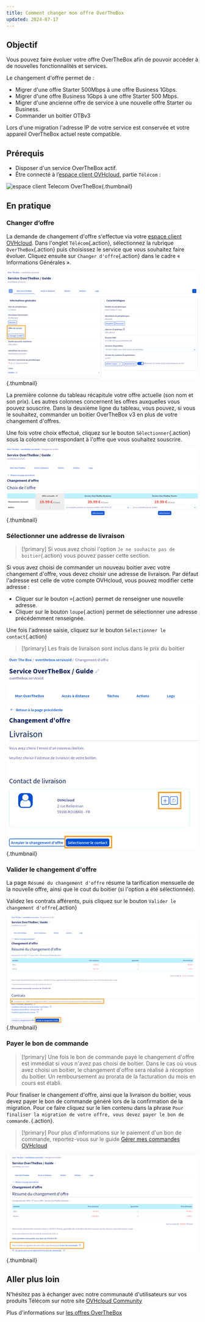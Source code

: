 ```yaml
---
title: Comment changer mon offre OverTheBox
updated: 2024-07-17
---
```


## Objectif

Vous pouvez faire évoluer votre offre OverTheBox afin de pouvoir accéder à de nouvelles fonctionnalités et services.

Le changement d'offre permet de :

* Migrer d'une offre Starter 500Mbps à une offre Business 1Gbps.
* Migrer d'une offre Business 1Gbps à une offre Starter 500 Mbps.
* Migrer d'une ancienne offre de service à une nouvelle offre Starter ou Business.
* Commander un boitier OTBv3

Lors d'une migration l'adresse IP de votre service est conservée et votre appareil OverTheBox actuel
reste compatible.

## Prérequis

- Disposer d'un service OverTheBox actif.
- Être connecté à l’[espace client OVHcloud](https://www.ovhtelecom.fr/manager/#/telecom), partie `Télécom` :

![espace client Telecom OverTheBox](/pages/assets/screens/control_panel/product-selection/telecom/tpl-telecom-05-fr-otb){.thumbnail}

## En pratique

### Changer d’offre

La demande de changement d'offre s'effectue via votre [espace client OVHcloud](https://www.ovhtelecom.fr/manager/#/telecom).
Dans l'onglet `Télécom`{.action}, sélectionnez la rubrique `OverTheBox`{.action} puis choisissez le service que vous souhaitez faire évoluer.
Cliquez ensuite sur `Changer d'offre`{.action} dans le cadre « Informations Générales ».

![changement d'offre](images/manager-changeOffer-2024.png){.thumbnail}

La première colonne du tableau récapitule votre offre actuelle (son nom et son prix). Les autres colonnes concernent les offres auxquelles vous pouvez souscrire.
Dans la deuxième ligne du tableau, vous pouvez, si vous le souhaitez, commander un boitier OverTheBox v3 en plus de votre changement d'offres.

Une fois votre choix effectué, cliquez sur le bouton `Sélectionner`{.action} sous la colonne correspondant à l'offre que vous souhaitez souscrire.

![selection d'offre](images/manager-selectOffer-2024.png){.thumbnail}

### Sélectionner une addresse de livraison

> [!primary]
> Si vous avez choisi l'option `Je ne souhaite pas de boitier`{.action} vous pouvez passer cette section.

Si vous avez choisi de commander un nouveau boitier avec votre changement d'offre, vous devez choisir une adresse de livraison.
Par défaut l'adresse est celle de votre compte OVHcloud, vous pouvez modifier cette adresse :

* Cliquer sur le bouton `+`{.action} permet de renseigner une nouvelle adresse.
* Cliquer sur le bouton `loupe`{.action} permet de sélectionner une adresse précédemment renseignée.

Une fois l'adresse saisie, cliquez sur le bouton `Sélectionner le contact`{.action}

> [!primary]
> Les frais de livraison sont inclus dans le prix du boitier

![selection d'adresse de livraison](images/manager-selectAddress-2024.png){.thumbnail}

### Valider le changement d'offre

La page `Résumé du changement d'offre` résume la tarification mensuelle de la nouvelle offre, ainsi que le cout du boitier (si l'option a été sélectionnée).

Validez les contrats afférents, puis cliquez sur le bouton `Valider le changement d'offre`{.action}

![validation de la migration](images/manager-confirmMigration-2024.png){.thumbnail}

### Payer le bon de commande

> [!primary]
> Une fois le bon de commande payé le changement d'offre est immédiat si vous n'avez pas choisi de boitier.
> Dans le cas où vous avez choisi un boitier, le changement d'offre sera réalisé à réception du boitier.
> Un remboursement au prorata de la facturation du mois en cours est établi.

Pour finaliser le changement d'offre, ainsi que la livraison du boitier, vous devez payer le bon de commande généré lors de la confirmation de la migration.
Pour ce faire cliquez sur le lien contenu dans la phrase `Pour finaliser la migration de votre offre, vous devez payer le bon de commande.`{.action}.

> [!primary]
> Pour plus d'informations sur le paiement d'un bon de commande, reportez-vous sur le guide [Gérer mes commandes OVHcloud](https://help.ovhcloud.com/csm/fr-billing-managing-ovh-orders?id=kb_article_view&sysparm_article=KB0042874)

![paiement](images/manager-payment-2024.png){.thumbnail}

## Aller plus loin

N'hésitez pas à échanger avec notre communauté d'utilisateurs sur vos produits Télécom sur notre site [OVHcloud Community](https://community.ovh.com/c/telecom)

Plus d'informations sur [les offres OverTheBox](https://www.ovhtelecom.fr/overthebox/)
